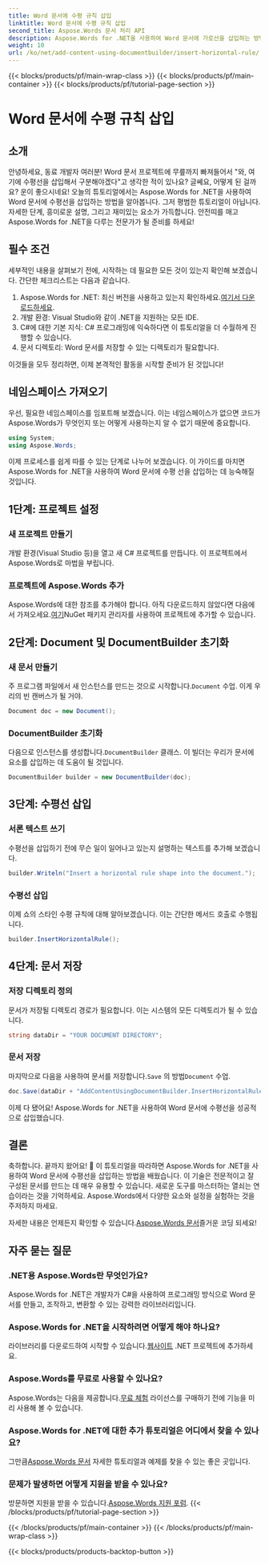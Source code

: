 ```yaml
---
title: Word 문서에 수평 규칙 삽입
linktitle: Word 문서에 수평 규칙 삽입
second_title: Aspose.Words 문서 처리 API
description: Aspose.Words for .NET을 사용하여 Word 문서에 가로선을 삽입하는 방법을 자세한 단계별 가이드로 알아보세요. C# 개발자에게 완벽합니다.
weight: 10
url: /ko/net/add-content-using-documentbuilder/insert-horizontal-rule/
---
```


{{< blocks/products/pf/main-wrap-class >}}
{{< blocks/products/pf/main-container >}}
{{< blocks/products/pf/tutorial-page-section >}}

# Word 문서에 수평 규칙 삽입

## 소개

안녕하세요, 동료 개발자 여러분! Word 문서 프로젝트에 무릎까지 빠져들어서 "와, 여기에 수평선을 삽입해서 구분해야겠다"고 생각한 적이 있나요? 글쎄요, 어떻게 된 걸까요? 운이 좋으시네요! 오늘의 튜토리얼에서는 Aspose.Words for .NET을 사용하여 Word 문서에 수평선을 삽입하는 방법을 알아봅니다. 그저 평범한 튜토리얼이 아닙니다. 자세한 단계, 흥미로운 설명, 그리고 재미있는 요소가 가득합니다. 안전띠를 매고 Aspose.Words for .NET을 다루는 전문가가 될 준비를 하세요!

## 필수 조건

세부적인 내용을 살펴보기 전에, 시작하는 데 필요한 모든 것이 있는지 확인해 보겠습니다. 간단한 체크리스트는 다음과 같습니다.

1.  Aspose.Words for .NET: 최신 버전을 사용하고 있는지 확인하세요.[여기서 다운로드하세요](https://releases.aspose.com/words/net/).
2. 개발 환경: Visual Studio와 같이 .NET을 지원하는 모든 IDE.
3. C#에 대한 기본 지식: C# 프로그래밍에 익숙하다면 이 튜토리얼을 더 수월하게 진행할 수 있습니다.
4. 문서 디렉토리: Word 문서를 저장할 수 있는 디렉토리가 필요합니다.

이것들을 모두 정리하면, 이제 본격적인 활동을 시작할 준비가 된 것입니다!

## 네임스페이스 가져오기

우선, 필요한 네임스페이스를 임포트해 보겠습니다. 이는 네임스페이스가 없으면 코드가 Aspose.Words가 무엇인지 또는 어떻게 사용하는지 알 수 없기 때문에 중요합니다.

```csharp
using System;
using Aspose.Words;
```

이제 프로세스를 쉽게 따를 수 있는 단계로 나누어 보겠습니다. 이 가이드를 마치면 Aspose.Words for .NET을 사용하여 Word 문서에 수평 선을 삽입하는 데 능숙해질 것입니다.

## 1단계: 프로젝트 설정

### 새 프로젝트 만들기

개발 환경(Visual Studio 등)을 열고 새 C# 프로젝트를 만듭니다. 이 프로젝트에서 Aspose.Words로 마법을 부립니다.

### 프로젝트에 Aspose.Words 추가

 Aspose.Words에 대한 참조를 추가해야 합니다. 아직 다운로드하지 않았다면 다음에서 가져오세요.[여기](https://releases.aspose.com/words/net/)NuGet 패키지 관리자를 사용하여 프로젝트에 추가할 수 있습니다.

## 2단계: Document 및 DocumentBuilder 초기화

### 새 문서 만들기

 주 프로그램 파일에서 새 인스턴스를 만드는 것으로 시작합니다.`Document` 수업. 이게 우리의 빈 캔버스가 될 거야.

```csharp
Document doc = new Document();
```

### DocumentBuilder 초기화

 다음으로 인스턴스를 생성합니다.`DocumentBuilder` 클래스. 이 빌더는 우리가 문서에 요소를 삽입하는 데 도움이 될 것입니다.

```csharp
DocumentBuilder builder = new DocumentBuilder(doc);
```

## 3단계: 수평선 삽입

### 서론 텍스트 쓰기

수평선을 삽입하기 전에 무슨 일이 일어나고 있는지 설명하는 텍스트를 추가해 보겠습니다.

```csharp
builder.Writeln("Insert a horizontal rule shape into the document.");
```

### 수평선 삽입

이제 쇼의 스타인 수평 규칙에 대해 알아보겠습니다. 이는 간단한 메서드 호출로 수행됩니다.

```csharp
builder.InsertHorizontalRule();
```

## 4단계: 문서 저장

### 저장 디렉토리 정의

문서가 저장될 디렉토리 경로가 필요합니다. 이는 시스템의 모든 디렉토리가 될 수 있습니다.

```csharp
string dataDir = "YOUR DOCUMENT DIRECTORY";
```

### 문서 저장

 마지막으로 다음을 사용하여 문서를 저장합니다.`Save` 의 방법`Document` 수업.

```csharp
doc.Save(dataDir + "AddContentUsingDocumentBuilder.InsertHorizontalRule.docx");
```

이제 다 됐어요! Aspose.Words for .NET을 사용하여 Word 문서에 수평선을 성공적으로 삽입했습니다.

## 결론

축하합니다. 끝까지 왔어요! 🎉 이 튜토리얼을 따라하면 Aspose.Words for .NET을 사용하여 Word 문서에 수평선을 삽입하는 방법을 배웠습니다. 이 기술은 전문적이고 잘 구성된 문서를 만드는 데 매우 유용할 수 있습니다. 새로운 도구를 마스터하는 열쇠는 연습이라는 것을 기억하세요. Aspose.Words에서 다양한 요소와 설정을 실험하는 것을 주저하지 마세요.

 자세한 내용은 언제든지 확인할 수 있습니다.[Aspose.Words 문서](https://reference.aspose.com/words/net/)즐거운 코딩 되세요!

## 자주 묻는 질문

### .NET용 Aspose.Words란 무엇인가요?

Aspose.Words for .NET은 개발자가 C#을 사용하여 프로그래밍 방식으로 Word 문서를 만들고, 조작하고, 변환할 수 있는 강력한 라이브러리입니다.

### Aspose.Words for .NET을 시작하려면 어떻게 해야 하나요?

라이브러리를 다운로드하여 시작할 수 있습니다.[웹사이트](https://releases.aspose.com/words/net/) .NET 프로젝트에 추가하세요.

### Aspose.Words를 무료로 사용할 수 있나요?

 Aspose.Words는 다음을 제공합니다.[무료 체험](https://releases.aspose.com/) 라이선스를 구매하기 전에 기능을 미리 사용해 볼 수 있습니다.

### Aspose.Words for .NET에 대한 추가 튜토리얼은 어디에서 찾을 수 있나요?

 그만큼[Aspose.Words 문서](https://reference.aspose.com/words/net/) 자세한 튜토리얼과 예제를 찾을 수 있는 좋은 곳입니다.

### 문제가 발생하면 어떻게 지원을 받을 수 있나요?

 방문하면 지원을 받을 수 있습니다.[Aspose.Words 지원 포럼](https://forum.aspose.com/c/words/8).
{{< /blocks/products/pf/tutorial-page-section >}}

{{< /blocks/products/pf/main-container >}}
{{< /blocks/products/pf/main-wrap-class >}}

{{< blocks/products/products-backtop-button >}}
